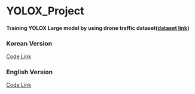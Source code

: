 # YOLOX_Project

#### Training YOLOX Large model by using drone traffic dataset([dataset link](https://www.kaggle.com/datasets/andreasmoegelmose/multiview-traffic-intersection-dataset))

### Korean Version
[Code Link](https://colab.research.google.com/drive/1M7P7zlkNiLFQZFd9sOi_6Xz0XG1IvDuJ?usp=sharing)
    

### English Version
[Code Link](https://colab.research.google.com/drive/19aNPoqhjwMOSoYRhnqSFEyBGAm-8MsF1?usp=sharing)
    

